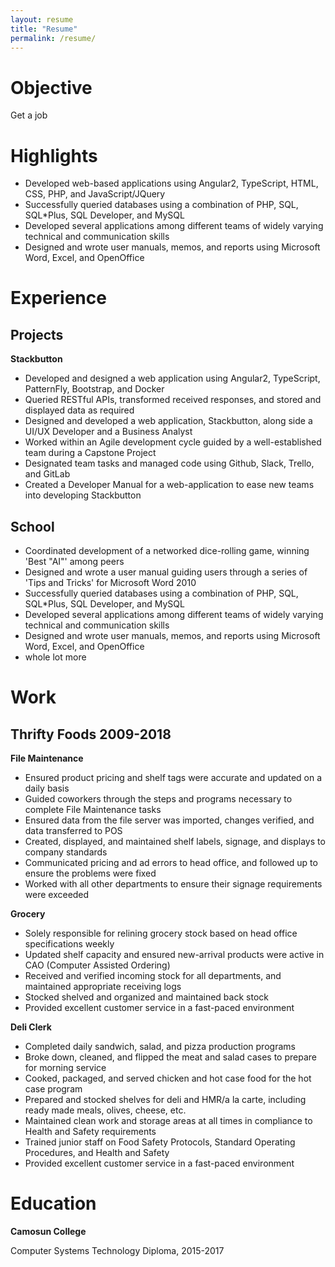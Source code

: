 ```yaml
---
layout: resume
title: "Resume"
permalink: /resume/
---
```


# Objective
Get a job

# Highlights
- Developed web-based applications using Angular2, TypeScript, HTML, CSS, PHP, and JavaScript/JQuery
- Successfully queried databases using a combination of PHP, SQL, SQL*Plus, SQL Developer, and MySQL
- Developed several applications among different teams of widely varying technical and communication skills
- Designed and wrote user manuals, memos, and reports using Microsoft Word, Excel, and OpenOffice

# Experience

## Projects
**Stackbutton**
- Developed and designed a web application using Angular2, TypeScript, PatternFly, Bootstrap, and Docker
- Queried RESTful APIs, transformed received responses, and stored and displayed data as required
- Designed and developed a web application, Stackbutton, along side a UI/UX Developer and a Business Analyst
- Worked within an Agile development cycle guided by a well-established team during a Capstone Project
- Designated team tasks and managed code using Github, Slack, Trello, and GitLab
- Created a Developer Manual for a web-application to ease new teams into developing Stackbutton

## School
- Coordinated development of a networked dice-rolling game, winning 'Best "AI"' among peers
- Designed and wrote a user manual guiding users through a series of 'Tips and Tricks' for Microsoft Word 2010
- Successfully queried databases using a combination of PHP, SQL, SQL*Plus, SQL Developer, and MySQL
- Developed several applications among different teams of widely varying technical and communication skills
- Designed and wrote user manuals, memos, and reports using Microsoft Word, Excel, and OpenOffice
- whole lot more

# Work
## Thrifty Foods 2009-2018
**File Maintenance**
- Ensured product pricing and shelf tags were accurate and updated on a daily basis
- Guided coworkers through the steps and programs necessary to complete File Maintenance tasks
- Ensured data from the file server was imported, changes verified, and data transferred to POS
- Created, displayed, and maintained shelf labels, signage, and displays to company standards
- Communicated pricing and ad errors to head office, and followed up to ensure the problems were fixed
- Worked with all other departments to ensure their signage requirements were exceeded

**Grocery**
- Solely responsible for relining grocery stock based on head office specifications weekly
- Updated shelf capacity and ensured new-arrival products were active in CAO (Computer Assisted Ordering)
- Received and verified incoming stock for all departments, and maintained appropriate receiving logs
- Stocked shelved and organized and maintained back stock
- Provided excellent customer service in a fast-paced environment

**Deli Clerk**
- Completed daily sandwich, salad, and pizza production programs
- Broke down, cleaned, and flipped the meat and salad cases to prepare for morning service
- Cooked, packaged, and served chicken and hot case food for the hot case program
- Prepared and stocked shelves for deli and HMR/a la carte, including ready made meals, olives, cheese, etc.
- Maintained clean work and storage areas at all times in compliance to Health and Safety requirements
- Trained junior staff on Food Safety Protocols, Standard Operating Procedures, and Health and Safety
- Provided excellent customer service in a fast-paced environment

# Education
**Camosun College**

Computer Systems Technology Diploma, 2015-2017